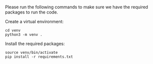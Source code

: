 Please run the following commands to make sure we have the required packages to run the code. 


Create a virtual environment:
```
cd venv
python3 -m venv .
```

Install the required packages:
````
source venv/bin/activate
pip install -r requirements.txt
